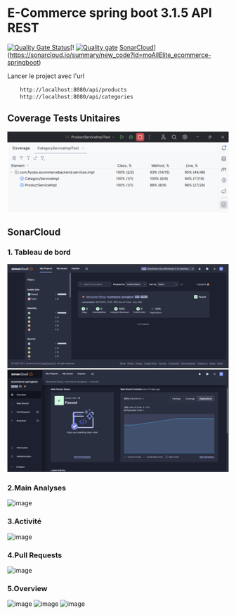 # E-Commerce spring boot 3.1.5 API REST
[![Quality Gate Status](https://sonarcloud.io/api/project_badges/measure?project=moAllElite_ecommerce-back-end&metric=alert_status)](https://sonarcloud.io/summary/new_code?id=moAllElite_ecommerce-back-end)[!
[![Quality gate](https://sonarcloud.io/api/project_badges/quality_gate?project=moAllElite_ecommerce-back-end)](https://sonarcloud.io/summary/new_code?id=moAllElite_ecommerce-back-end)
[SonarCloud](https://sonarcloud.io/images/project_badges/sonarcloud-black.svg)](https://sonarcloud.io/summary/new_code?id=moAllElite_ecommerce-springboot)


Lancer le project avec l'url 
    
        http://localhost:8080/api/products
        http://localhost:8080/api/categories
## Coverage Tests Unitaires
![img_1.png](img_1.png)
## SonarCloud 
### 1. Tableau de bord 

![img.png](img.png)
![img_2.png](img_2.png)
### 2.Main Analyses
![image](https://github.com/moAllElite/ecommerce-springboot/assets/123075078/8445dca8-d7f3-448a-8465-1f3536402eb2)
### 3.Activité
![image](https://github.com/moAllElite/ecommerce-springboot/assets/123075078/e1de708c-ce89-4e92-ab4a-7866f5359807)
### 4.Pull Requests
![image](https://github.com/moAllElite/ecommerce-springboot/assets/123075078/b2c94e7e-b0e0-44e2-a0b7-bae6278341a4)
### 5.Overview
![image](https://github.com/moAllElite/ecommerce-springboot/assets/123075078/d616fe15-e174-4931-8593-dd00af9b7119)
![image](https://github.com/moAllElite/ecommerce-springboot/assets/123075078/f9f00217-4956-43db-8a70-2d78baeae91e)
![image](https://github.com/moAllElite/ecommerce-springboot/assets/123075078/f8b8463a-7177-4f06-8d51-5bf53b0436f3)

